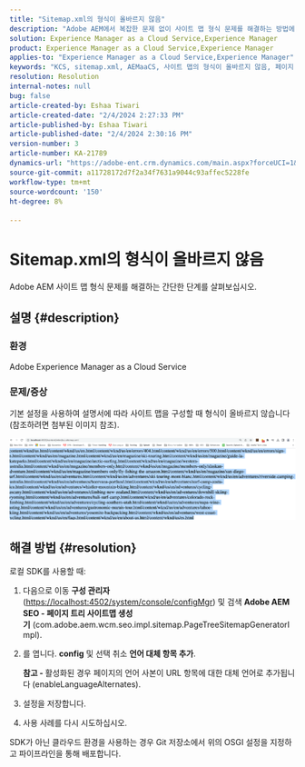 ```yaml
---
title: "Sitemap.xml의 형식이 올바르지 않음"
description: "Adobe AEM에서 복잡한 문제 없이 사이트 맵 형식 문제를 해결하는 방법에 대해 알아봅니다."
solution: Experience Manager as a Cloud Service,Experience Manager
product: Experience Manager as a Cloud Service,Experience Manager
applies-to: "Experience Manager as a Cloud Service,Experience Manager"
keywords: "KCS, sitemap.xml, AEMaaCS, 사이트 맵의 형식이 올바르지 않음, 페이지 트리 사이트 맵 생성기, 언어 대체"
resolution: Resolution
internal-notes: null
bug: false
article-created-by: Eshaa Tiwari
article-created-date: "2/4/2024 2:27:33 PM"
article-published-by: Eshaa Tiwari
article-published-date: "2/4/2024 2:30:16 PM"
version-number: 3
article-number: KA-21789
dynamics-url: "https://adobe-ent.crm.dynamics.com/main.aspx?forceUCI=1&pagetype=entityrecord&etn=knowledgearticle&id=a654be82-69c3-ee11-9079-6045bd006295"
source-git-commit: a11728172d7f2a34f7631a9044c93affec5228fe
workflow-type: tm+mt
source-wordcount: '150'
ht-degree: 8%

---
```


# Sitemap.xml의 형식이 올바르지 않음


Adobe AEM 사이트 맵 형식 문제를 해결하는 간단한 단계를 살펴보십시오.

## 설명 {#description}


### <b>환경</b>

Adobe Experience Manager as a Cloud Service



### <b>문제/증상</b>

기본 설정을 사용하여 설명서에 따라 사이트 맵을 구성할 때 형식이 올바르지 않습니다(참조하려면 첨부된 이미지 참조).

![](assets/___a754be82-69c3-ee11-9079-6045bd006295___.png)


## 해결 방법 {#resolution}


로컬 SDK를 사용할 때:

1. 다음으로 이동 <b>구성 관리자</b> ([https://localhost:4502/system/console/configMgr](http://localhost:4502/system/console/configMgr%29 "링크 따라가기")) 및 검색 <b>Adobe AEM SEO - 페이지 트리 사이트맵 생성기</b> (com.adobe.aem.wcm.seo.impl.sitemap.PageTreeSitemapGeneratorImpl).


2. 를 엽니다. <b>config</b> 및 선택 취소 <b>언어 대체 항목 추가</b>.



   <b>참고 - </b>활성화된 경우 페이지의 언어 사본이 URL 항목에 대한 대체 언어로 추가됩니다<b> </b>(enableLanguageAlternates).


3. 설정을 저장합니다.


4. 사용 사례를 다시 시도하십시오.


SDK가 아닌 클라우드 환경을 사용하는 경우 Git 저장소에서 위의 OSGI 설정을 지정하고 파이프라인을 통해 배포합니다.
